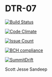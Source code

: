 # DTR-07

[![Build Status](https://travis-ci.com/csu2017sp314/DTR-07.svg?token=KGXDdexfK6NbHAAsrPMW&branch=master)](https://travis-ci.com/csu2017sp314/DTR-07)

[![Code Climate](https://codeclimate.com/repos/58d1d4e582ca9a02870005ac/badges/08ef222c1733a69c01c6/gpa.svg)](https://codeclimate.com/repos/58d1d4e582ca9a02870005ac/feed)

[![Issue Count](https://codeclimate.com/repos/58d1d4e582ca9a02870005ac/badges/08ef222c1733a69c01c6/issue_count.svg)](https://codeclimate.com/repos/58d1d4e582ca9a02870005ac/feed)

[![BCH compliance](https://bettercodehub.com/edge/badge/csu2017sp314/DTR-07)](https://bettercodehub.com/)

[![SummitDrift](http://summitdrift.com/img/assets/cs314/madewithtears.png)](http://summitdrift.com)

Scott
Jesse
Sandeep
